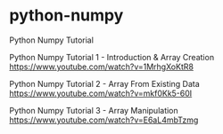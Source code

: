 # python-numpy
Python Numpy Tutorial

Python Numpy Tutorial 1 - Introduction & Array Creation
<br>https://www.youtube.com/watch?v=1MrhgXoKtR8

Python Numpy Tutorial 2 - Array From Existing Data
<br>https://www.youtube.com/watch?v=mkf0Kk5-60I

Python Numpy Tutorial 3 - Array Manipulation
<br>https://www.youtube.com/watch?v=E6aL4mbTzmg
